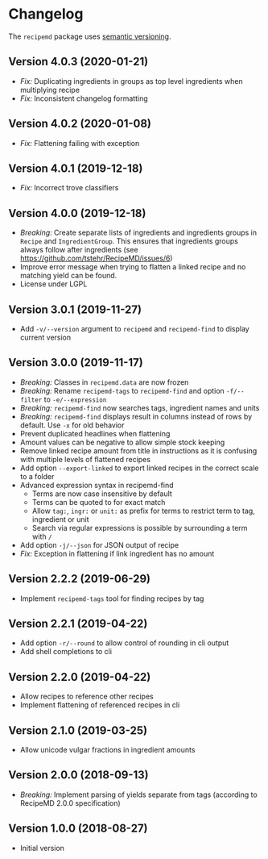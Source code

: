 # Changelog

The `recipemd` package uses [semantic versioning](https://semver.org).

## Version 4.0.3 (2020-01-21)

- *Fix:* Duplicating ingredients in groups as top level ingredients when multiplying recipe
- *Fix:* Inconsistent changelog formatting

## Version 4.0.2 (2020-01-08)

- *Fix:* Flattening failing with exception

## Version 4.0.1 (2019-12-18)

- *Fix:* Incorrect trove classifiers

## Version 4.0.0 (2019-12-18)

- *Breaking*: Create separate lists of ingredients and ingredients groups in `Recipe` and `IngredientGroup`. This 
  ensures that ingredients groups always follow after ingredients (see https://github.com/tstehr/RecipeMD/issues/6)
- Improve error message when trying to flatten a linked recipe and no matching yield can be found.
- License under LGPL

## Version 3.0.1 (2019-11-27)

- Add `-v/--version` argument to `recipemd` and `recipemd-find` to display current version

## Version 3.0.0 (2019-11-17)

- *Breaking:* Classes in `recipemd.data` are now frozen
- *Breaking:* Rename `recipemd-tags` to `recipemd-find` and option  `-f/--filter` to `-e/--expression`
- *Breaking:* `recipemd-find` now searches tags, ingredient names and units
- *Breaking:* `recipemd-find` displays result in columns instead of rows by default. Use `-x` for old behavior
- Prevent duplicated headlines when flattening
- Amount values can be negative to allow simple stock keeping
- Remove linked recipe amount from title in instructions as it is confusing with multiple levels of flattened recipes
- Add option `--export-linked` to export linked recipes in the correct scale to a folder 
- Advanced expression syntax in recipemd-find
    - Terms are now case insensitive by default
    - Terms can be quoted to for exact match
    - Allow `tag:`, `ingr:` or `unit:` as prefix for terms to restrict term to tag, ingredient or unit
    - Search via regular expressions is possible by surrounding a term with `/`
- Add option `-j/--json` for JSON output of recipe
- *Fix:* Exception in flattening if link ingredient has no amount


## Version 2.2.2 (2019-06-29)

- Implement `recipemd-tags` tool for finding recipes by tag


## Version 2.2.1 (2019-04-22)

- Add option `-r/--round` to allow control of rounding in cli output
- Add shell completions to cli


## Version 2.2.0 (2019-04-22)

- Allow recipes to reference other recipes
- Implement flattening of referenced recipes in cli


## Version 2.1.0 (2019-03-25)

- Allow unicode vulgar fractions in ingredient amounts


## Version 2.0.0 (2018-09-13)

- *Breaking:* Implement parsing of yields separate from tags (according to RecipeMD 2.0.0 specification)


## Version 1.0.0 (2018-08-27)

- Initial version
